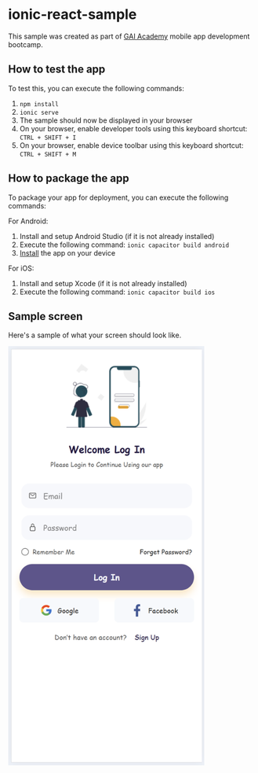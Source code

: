 # ionic-react-sample

This sample was created as part of [GAI Academy](https://gaiacademy.org) mobile app development bootcamp.

## How to test the app
To test this, you can execute the following commands:

1. `npm install`
2. `ionic serve`
3. The sample should now be displayed in your browser
4. On your browser, enable developer tools using this keyboard shortcut: `CTRL + SHIFT + I`
5. On your browser, enable device toolbar using this keyboard shortcut: `CTRL + SHIFT + M`

## How to package the app
To package your app for deployment, you can execute the following commands:

For Android:
1. Install and setup Android Studio (if it is not already installed)
2. Execute the following command: `ionic capacitor build android`
3. [Install](https://developer.android.com/studio/run/emulator-install-add-files) the app on your device

For iOS:
1. Install and setup Xcode (if it is not already installed)
2. Execute the following command: `ionic capacitor build ios`

## Sample screen

Here's a sample of what your screen should look like.

<img src="src/assets/sample.png" alt="Ionic Sample" width="400px"/>